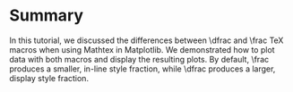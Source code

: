 # Summary

In this tutorial, we discussed the differences between \dfrac and \frac TeX macros when using Mathtex in Matplotlib. We demonstrated how to plot data with both macros and display the resulting plots. By default, \frac produces a smaller, in-line style fraction, while \dfrac produces a larger, display style fraction.
